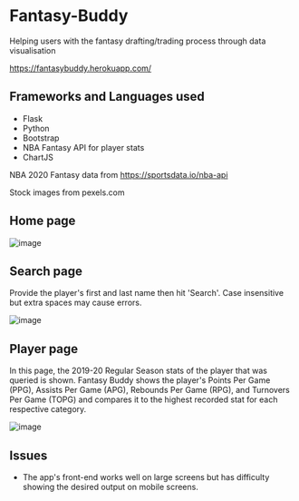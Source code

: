 # Fantasy-Buddy
Helping users with the fantasy drafting/trading process through data visualisation

https://fantasybuddy.herokuapp.com/

## Frameworks and Languages used
- Flask
- Python
- Bootstrap
- NBA Fantasy API for player stats
- ChartJS

NBA 2020 Fantasy data from https://sportsdata.io/nba-api

Stock images from pexels.com

## Home page
![image](https://user-images.githubusercontent.com/62503648/125189394-3dc35b80-e27b-11eb-90f4-6e3a54516d41.png)


## Search page
Provide the player's first and last name then hit 'Search'. Case insensitive but extra spaces may cause errors.

![image](https://user-images.githubusercontent.com/62503648/124943998-513eae80-e050-11eb-9323-c8a1ecf7a7f6.png)

## Player page
In this page, the 2019-20 Regular Season stats of the player that was queried is shown. Fantasy Buddy shows the player's Points Per Game (PPG), Assists Per Game (APG), Rebounds Per Game (RPG), and Turnovers Per Game (TOPG) and compares it to the highest recorded stat for each respective category. 

![image](https://user-images.githubusercontent.com/62503648/125162617-3e50e900-e1cc-11eb-9ab3-4e5c2ea3642b.png)

## Issues
- The app's front-end works well on large screens but has difficulty showing the desired output on mobile screens.

